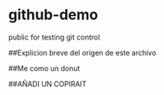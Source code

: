 # github-demo
public for testing git control

##Explicion breve del origen de este archivo

##Me como un donut

##AÑADI UN COPIRAIT
